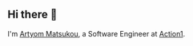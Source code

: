 ## Hi there 👋

I'm [Artyom Matsukou](https://www.linkedin.com/in/kritok-by/), a Software Engineer at [Action1](https://www.action1.com).


